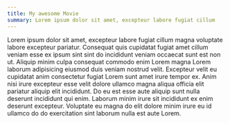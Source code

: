 ```yaml
---
title: My awesome Movie
summary: Lorem ipsum dolor sit amet, excepteur labore fugiat cillum 
---
```


Lorem ipsum dolor sit amet, excepteur labore fugiat cillum magna voluptate
labore excepteur pariatur. Consequat quis cupidatat fugiat amet cillum veniam
esse ex ipsum sint sint do incididunt veniam occaecat sunt est non ut. Aliquip
minim culpa consequat commodo enim Lorem magna Lorem laborum adipisicing eiusmod
duis veniam nostrud velit. Excepteur velit eu cupidatat anim consectetur fugiat
Lorem sunt amet irure tempor ex. Anim nisi irure excepteur esse velit dolore ullamco
magna aliqua officia elit pariatur aliquip elit incididunt. Do eu est esse aute aliquip
sunt nulla deserunt incididunt qui enim. Laborum minim irure sit incididunt ex enim deserunt
excepteur. Voluptate eu magna do elit dolore minim irure eu id ullamco do do exercitation sint
laborum nulla est aute Lorem.
